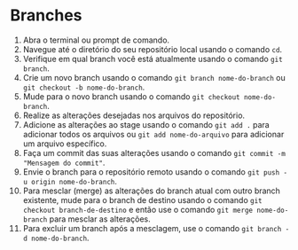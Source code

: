 # Branches

1. Abra o terminal ou prompt de comando.
2. Navegue até o diretório do seu repositório local usando o comando `cd`.
3. Verifique em qual branch você está atualmente usando o comando `git branch`.
4. Crie um novo branch usando o comando `git branch nome-do-branch` ou `git checkout -b nome-do-branch`.
5. Mude para o novo branch usando o comando `git checkout nome-do-branch`.
6. Realize as alterações desejadas nos arquivos do repositório.
7. Adicione as alterações ao stage usando o comando `git add .` para adicionar todos os arquivos ou `git add nome-do-arquivo` para adicionar um arquivo específico.
8. Faça um commit das suas alterações usando o comando `git commit -m "Mensagem do commit"`.
9. Envie o branch para o repositório remoto usando o comando `git push -u origin nome-do-branch`.
10. Para mesclar (merge) as alterações do branch atual com outro branch existente, mude para o branch de destino usando o comando `git checkout branch-de-destino` e então use o comando `git merge nome-do-branch` para mesclar as alterações.
11. Para excluir um branch após a mesclagem, use o comando `git branch -d nome-do-branch`.
